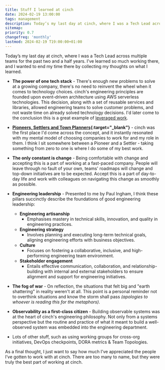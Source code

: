 ```yaml
---
title: Stuff I learned at cinch
date: 2024-02-19 13:00:00
tags: management
description: Today’s my last day at cinch, where I was a Tech Lead across multiple teams for the past two and a half years. I’ve learned so much working there, and I wanted to end my time there by collecting my thoughts on what I learned.
sitemap:
priority: 0.7
changefreq: 'monthly'
lastmod: 2024-02-19 T19:00:00+01:00
---
```


Today’s my last day at cinch, where I was a Tech Lead across multiple teams for the past two and a half years. I’ve learned so much working there, and I wanted to end my time there by collecting my thoughts on what I learned.

- **The power of one tech stack** - There's enough new problems to solve at a growing company, there's no need to reinvent the wheel when it comes to technology choices. cinch's engineering principles are founded upon event-driven architecture using AWS serverless technologies. This decision, along with a set of reusable services and libraries, allowed engineering teams to solve customer problems, and not waste time on already solved technology decisions. I'd later come to the conclusion this is a great example of [leveraged work](/doing-leveraged-work).
- **[Pioneers, Settlers and Town Planners](https://blog.gardeviance.org/2012/06/pioneers-settlers-and-town-planners.html){:target="_blank"}** - cinch was the first place I'd come across the concept, and it instantly resonated with my mental model of choosing companies to work for and my role in them. I think I sit somewhere between a Pioneer and a Settler - taking something from zero to one is where I do some of my best work.
- **The only constant is change** - Being comfortable with change and accepting this is a part of working at a fast-paced company. People will leave through no fault of your own, teams' roadmaps will change and top-down initiatives are to be expected. Accept this is a part of day-to-day life and work with colleagues on navigating this change as smoothly as possible.
- **Engineering leadership** - Presented to me by Paul Ingham, I think these pillars succinctly describe the foundations of good engineering leadership:

  - **Engineering artisanship**
    - Emphasises mastery in technical skills, innovation, and quality in engineering practices.
  - **Engineering strategy**
    - Involves planning and executing long-term technical goals, aligning engineering efforts with business objectives.
  - **Culture**
    - Focuses on fostering a collaborative, inclusive, and high-performing engineering team environment.
  - **Stakeholder engagement**
    - Entails effective communication, collaboration, and relationship-building with internal and external stakeholders to ensure alignment and support for engineering initiatives.

- **The fog of war** - On reflection, the situations that felt big and "earth shattering" in reality weren't at all. This point is a personal reminder not to overthink situations and know the storm shall pass _(apologies to whoever is reading this for the metaphors)_.
- **Observability as a first-class citizen** - Building observable systems was at the heart of cinch's engineering philosophy. Not only from a systems perspective but the routine and practice of what it meant to build a well-observed system was embedded into the engineering department.
- Lots of other stuff, such as using working groups for cross-org initiatives, DevOps checkpoints, DORA metrics & Team Topologies.

As a final thought, I just want to say how much I’ve appreciated the people I’ve gotten to work with at cinch. There are too many to name, but they were truly the best part of working at cinch.
